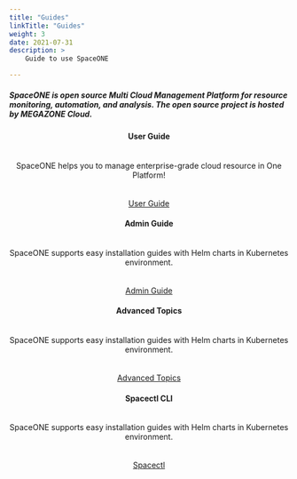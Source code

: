 ```yaml
---
title: "Guides"
linkTitle: "Guides"
weight: 3
date: 2021-07-31
description: >
    Guide to use SpaceONE

---
```


<section id="users">
    <h5>SpaceONE is open source Multi Cloud Management Platform for resource monitoring, automation, and analysis. The open source project is hosted by MEGAZONE Cloud.</h5>
    <div class="col-container">
      <div class="col-nav">
        <center>
          <h4>
            <b>User Guide</b>
          </h4>
          <br>SpaceONE helps you to manage enterprise-grade cloud resource in One Platform!
          <br><br><br>
          <a href="/docs/guides/user_guide" class="button">User Guide</a>
        </center>
      </div>
      <div class="col-nav">
        <center>
          <h4>
            <b>Admin Guide</b>
          </h4>
          <br>SpaceONE supports easy installation guides with Helm charts in Kubernetes environment.
          <br><br><br>
          <a href="/docs/guides/admin_guide" class="button">Admin Guide</a>
        </center>
      </div>
      <div class="col-nav">
        <center>
          <h4>
            <b>Advanced Topics</b>
          </h4>
          <br>SpaceONE supports easy installation guides with Helm charts in Kubernetes environment.
          <br><br><br>
          <a href="/docs/guides/advanced_topics" class="button">Advanced Topics</a>
        </center>
      </div>
      <div class="col-nav">
        <center>
          <h4>
            <b>Spacectl CLI</b>
          </h4>
          <br>SpaceONE supports easy installation guides with Helm charts in Kubernetes environment.
          <br><br><br>
          <a href="/docs/guides/spaceone_cli" class="button">Spacectl</a>
        </center>
      </div>
    </div>
</section>

<style>
    {{< include "partner-style.css" >}}
</style>

